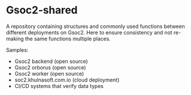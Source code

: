 # Gsoc2-shared
A repository containing structures and commonly used functions between different deployments on Gsoc2. Here to ensure consistency and not re-making the same functions multiple places.

Samples:
- Gsoc2 backend (open source)
- Gsoc2 orborus (open source)
- Gsoc2 worker (open source)
- soc2.khulnasoft.com.io (cloud deployment)
- CI/CD systems that verify data types
